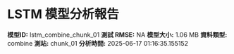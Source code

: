 # LSTM 模型分析報告
**模型ID:** lstm_combine_chunk_01
**測試 RMSE:** NA
**模型大小:** 1.06 MB
**資料類型:** combine
**測站:** chunk_01
**分析時間:** 2025-06-17 01:16:35.155152
